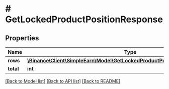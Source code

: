 # # GetLockedProductPositionResponse

## Properties

Name | Type | Description | Notes
------------ | ------------- | ------------- | -------------
**rows** | [**\Binance\Client\SimpleEarn\Model\GetLockedProductPositionResponseRowsInner[]**](GetLockedProductPositionResponseRowsInner.md) |  | [optional]
**total** | **int** |  | [optional]

[[Back to Model list]](../../README.md#models) [[Back to API list]](../../README.md#endpoints) [[Back to README]](../../README.md)
